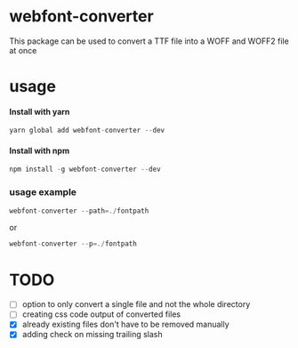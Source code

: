 # webfont-converter

This package can be used to convert a TTF file into a WOFF and WOFF2 file at once

# usage

#### Install with yarn

```c
yarn global add webfont-converter --dev
```

#### Install with npm

```c
npm install -g webfont-converter --dev
```

### usage example

```c
webfont-converter --path=./fontpath
```

or

```c
webfont-converter --p=./fontpath
```

# TODO

- [ ] option to only convert a single file and not the whole directory
- [ ] creating css code output of converted files
- [x] already existing files don't have to be removed manually
- [x] adding check on missing trailing slash